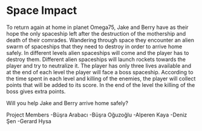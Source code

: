 # Space Impact
To return again at home in planet Omega75, Jake and Berry have as their hope the only spaceship left
after the destruction of the mothership and death of their comrades. Wandering through space they encounter 
an alien swarm of spaceships that they need to destroy in order to arrive home safely. In different levels
alien spaceships will come and the player has to destroy them. Different alien spaceships will launch rockets towards
the player and try to neutralize it. The player has only three lives available and at the end of each level the player will
face a boss spaceship. According to the time spent in each level and killing of the enemies, the player will collect points 
that will be added to its score. In the end of the level the killing of the boss gives extra points. 

Will you help Jake and Berry arrive home safely?

Project Members
-Büşra Arabacı
-Büşra Oğuzoğlu
-Alperen Kaya
-Deniz Şen
-Gerard Hysa
